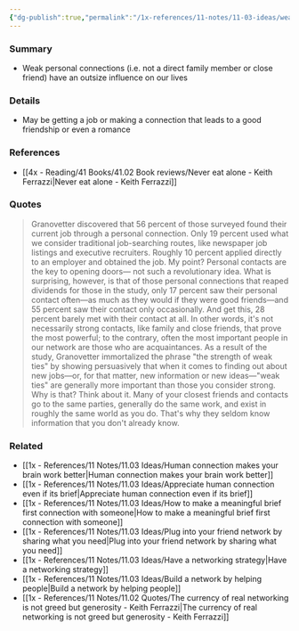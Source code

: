 ```yaml
---
{"dg-publish":true,"permalink":"/1x-references/11-notes/11-03-ideas/weak-connections-to-people-have-enormous-value/","title":"Weak connections to people have enormous value","created":"2025-03-16T19:50:18.679+03:00","updated":"2025-04-10T10:33:01.218+03:00"}
---
```



### Summary
- Weak personal connections (i.e. not a direct family member or close friend) have an outsize influence on our lives

### Details
- May be getting a job or making a connection that leads to a good friendship or even a romance

### References
- [[4x - Reading/41 Books/41.02 Book reviews/Never eat alone - Keith Ferrazzi\|Never eat alone - Keith Ferrazzi]]

### Quotes
> Granovetter discovered that 56 percent of those surveyed found their current job through a personal connection. Only 19 percent used what we consider traditional job-searching routes, like newspaper job listings and executive recruiters. Roughly 10 percent applied directly to an employer and obtained the job. My point? Personal contacts are the key to opening doors— not such a revolutionary idea. What is surprising, however, is that of those personal  connections that reaped dividends for those in the study, only 17 percent saw their personal contact often—as much as they would if they were good friends—and 55 percent saw their contact only occasionally. And get this, 28 percent barely met with their contact at all. In other words, it's not necessarily strong contacts, like family and close friends, that prove the most powerful; to the contrary, often the most important people in our network are those who are acquaintances. As a result of the study, Granovetter immortalized the phrase "the strength of weak ties" by showing persuasively that when it comes to finding out about new jobs—or, for that matter, new information or new ideas—"weak ties" are generally more important than those you consider strong. Why is that? Think about it. Many of your closest friends and contacts go to the same parties, generally do the same work, and exist in roughly the same world as you do. That's why they seldom know information that you don't already know.

### Related
- [[1x - References/11 Notes/11.03 Ideas/Human connection makes your brain work better\|Human connection makes your brain work better]]
- [[1x - References/11 Notes/11.03 Ideas/Appreciate human connection even if its brief\|Appreciate human connection even if its brief]]
- [[1x - References/11 Notes/11.03 Ideas/How to make a meaningful brief first connection with someone\|How to make a meaningful brief first connection with someone]]
- [[1x - References/11 Notes/11.03 Ideas/Plug into your friend network by sharing what you need\|Plug into your friend network by sharing what you need]]
- [[1x - References/11 Notes/11.03 Ideas/Have a networking strategy\|Have a networking strategy]]
- [[1x - References/11 Notes/11.03 Ideas/Build a network by helping people\|Build a network by helping people]]
- [[1x - References/11 Notes/11.02 Quotes/The currency of real networking is not greed but generosity - Keith Ferrazzi\|The currency of real networking is not greed but generosity - Keith Ferrazzi]]